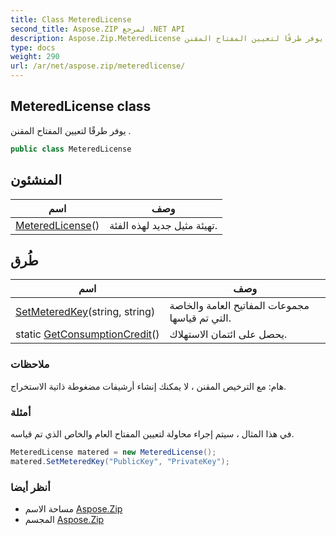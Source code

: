 ```yaml
---
title: Class MeteredLicense
second_title: Aspose.ZIP لمرجع .NET API
description: Aspose.Zip.MeteredLicense فصل. يوفر طرقًا لتعيين المفتاح المقنن .
type: docs
weight: 290
url: /ar/net/aspose.zip/meteredlicense/
---
```

## MeteredLicense class

يوفر طرقًا لتعيين المفتاح المقنن .

```csharp
public class MeteredLicense
```

## المنشئون

| اسم | وصف |
| --- | --- |
| [MeteredLicense](meteredlicense/)() | تهيئة مثيل جديد لهذه الفئة. |

## طُرق

| اسم | وصف |
| --- | --- |
| [SetMeteredKey](../../aspose.zip/meteredlicense/setmeteredkey/)(string, string) | مجموعات المفاتيح العامة والخاصة التي تم قياسها. |
| static [GetConsumptionCredit](../../aspose.zip/meteredlicense/getconsumptioncredit/)() | يحصل على ائتمان الاستهلاك. |

### ملاحظات

هام: مع الترخيص المقنن ، لا يمكنك إنشاء أرشيفات مضغوطة ذاتية الاستخراج.

### أمثلة

في هذا المثال ، سيتم إجراء محاولة لتعيين المفتاح العام والخاص الذي تم قياسه.

```csharp
MeteredLicense matered = new MeteredLicense();
matered.SetMeteredKey("PublicKey", "PrivateKey");
```

### أنظر أيضا

* مساحة الاسم [Aspose.Zip](../../aspose.zip/)
* المجسم [Aspose.Zip](../../)


